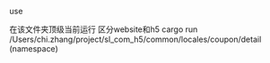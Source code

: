 use

在该文件夹顶级当前运行
区分website和h5
 cargo run /Users/chi.zhang/project/sl_com_h5/common/locales/coupon/detail (namespace)
